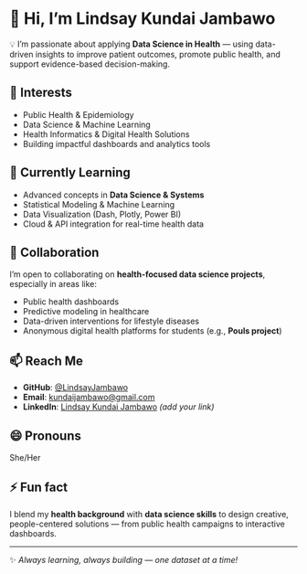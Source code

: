 # 👋 Hi, I’m Lindsay Kundai Jambawo  

💡 I’m passionate about applying **Data Science in Health** — using data-driven insights to improve patient outcomes, promote public health, and support evidence-based decision-making.  

## 👀 Interests  
- Public Health & Epidemiology  
- Data Science & Machine Learning  
- Health Informatics & Digital Health Solutions  
- Building impactful dashboards and analytics tools  

## 🌱 Currently Learning  
- Advanced concepts in **Data Science & Systems**  
- Statistical Modeling & Machine Learning  
- Data Visualization (Dash, Plotly, Power BI)  
- Cloud & API integration for real-time health data  

## 💞️ Collaboration  
I’m open to collaborating on **health-focused data science projects**, especially in areas like:  
- Public health dashboards  
- Predictive modeling in healthcare  
- Data-driven interventions for lifestyle diseases  
- Anonymous digital health platforms for students (e.g., **Pouls project**)  

## 📫 Reach Me  
- **GitHub**: [@LindsayJambawo](https://github.com/LindsayJambawo)  
- **Email**: kundaijambawo@gmail.com  
- **LinkedIn**: [Lindsay Kundai Jambawo](https://www.linkedin.com/) _(add your link)_  

## 😄 Pronouns  
She/Her  

## ⚡ Fun fact  
I blend my **health background** with **data science skills** to design creative, people-centered solutions — from public health campaigns to interactive dashboards.  

---

✨ *Always learning, always building — one dataset at a time!*  
